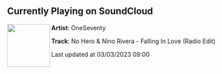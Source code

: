 ## Currently Playing on SoundCloud

[<img align="left" width="100" src="https://i1.sndcdn.com/artworks-nRHWrsVlvZt6Iojd-22WTkA-t500x500.jpg">](https://soundcloud.com/oneseventy/no-hero-nino-rivera-falling-in-love)

**Artist**: OneSeventy 

**Track**: No Hero & Nino Rivera - Falling In Love (Radio Edit)

Last updated at 03/03/2023 09:00
